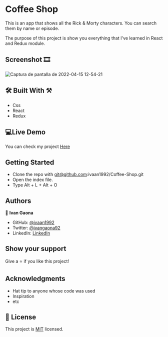 # Coffee Shop

This is an app that shows all the Rick & Morty characters. You can search them by name or episode. 

The purpose of this project is show you everything that I've learned in React and Redux module. 

## Screenshot 🎞️
![Captura de pantalla de 2022-04-15 12-54-21](https://user-images.githubusercontent.com/73128809/163604982-082570be-34c7-4d88-9d26-fb5d91f12f3c.png)

 
##  🛠️ Built With ⚒️

- Css
- React
- Redux
 
##  💻Live Demo

You can check my project <a href="https://ivaan1992.github.io/Coffee-Shop/">Here</a>


## Getting Started 

- Clone the repo with git@github.com:ivaan1992/Coffee-Shop.git
- Open the index file. 
- Type Alt + L + Alt + O

## Authors

👤 **Ivan Gaona**


- GitHub: [@ivaan1992](https://github.com/ivaan1992)
- Twitter: [@ivangaona92](https://twitter.com/ivangaona92)
- LinkedIn: [LinkedIn](https://www.linkedin.com/in/ivan-linares-gaona/)

## Show your support

Give a ⭐️ if you like this project!

## Acknowledgments

- Hat tip to anyone whose code was used
- Inspiration
- etc
## 📝 License

This project is <a href="https://opensource.org/licenses/MIT">MIT</a> licensed.